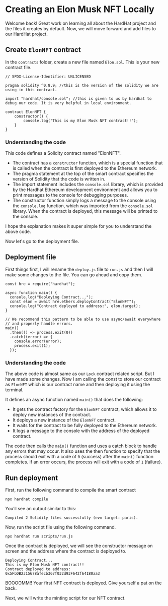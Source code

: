 # Creating an Elon Musk NFT Locally

Welcome back! Great work on learning all about the HardHat project and the files it creates by default. Now, we will move forward and add files to our HardHat project.

## Create `ElonNFT` contract

In the `contracts` folder, create a new file named `Elon.sol`. This is your new contract file.

```
// SPDX-License-Identifier: UNLICENSED

pragma solidity ^0.8.9; //this is the version of the solidity we are using in this contract.

import "hardhat/console.sol"; //this is given to us by hardhat to debug our code. It is very helpful in local environment.

contract ElonNFT {
    constructor() {
        console.log("This is my Elon Musk NFT contract!!");
    }
}
```

### Understanding the code

This code defines a Solidity contract named "ElonNFT".

- The contract has a `constructor` function, which is a special function that is called when the contract is first deployed to the Ethereum network.
- The pragma statement at the top of the smart contract specifies the version of Solidity that the code is written in.
- The import statement includes the `console.sol` library, which is provided by the Hardhat Ethereum development environment and allows you to print messages to the console for debugging purposes.
- The constructor function simply logs a message to the console using the `console.log` function, which was imported from the `console.sol` library. When the contract is deployed, this message will be printed to the console.

I hope the explanation makes it super simple for you to understand the above code.

Now let's go to the deployment file.

## Deployment file

First things first, I will rename the `deploy.js` file to `run.js` and then I will make some changes to the file. You can go ahead and copy them.

```
const hre = require("hardhat");

async function main() {
  console.log("Deploying Contract...");
  const elon = await hre.ethers.deployContract("ElonNFT");
  console.log("Contract deployed to address:", elon.target);
}

// We recommend this pattern to be able to use async/await everywhere
// and properly handle errors.
main()
  .then(() => process.exit(0))
  .catch((error) => {
    console.error(error);
    process.exit(1);
  });
```

### Understanding the code

The above code is almost same as our `Lock` contract related script. But I have made some changes. Now I am calling the const to store our contract as `ElonNFT` which is our contract name and then deploying it using the terminal.

It defines an async function named `main()` that does the following:

- It gets the contract factory for the `ElonNFT` contract, which allows it to deploy new instances of the contract.
- It deploys a new instance of the `ElonNFT` contract.
- It waits for the contract to be fully deployed to the Ethereum network.
- It logs a message to the console with the address of the deployed contract.

The code then calls the `main()` function and uses a catch block to handle any errors that may occur. It also uses the then function to specify that the process should exit with a code of `0` (success) after the `main()` function completes. If an error occurs, the process will exit with a code of `1` (failure).

## Run deployment

First, run the following command to compile the smart contract

```
npx hardhat compile
```

You’ll see an output similar to this:

```
Compiled 2 Solidity files successfully (evm target: paris).
```

Now, run the script file using the following command.

```
npx hardhat run scripts/run.js
```

Once the contract is deployed, we will see the constructor message on screen and the address where the contract is deployed to.

```
Deploying Contract...
This is my Elon Musk NFT contract!!
Contract deployed to address: 0x5FbDB2315678afecb367f032d93F642f64180aa3
```

BOOOOMM!! Your first NFT contract is deployed. Give yourself a pat on the back.

Next, we will write the minting script for our NFT contract.
